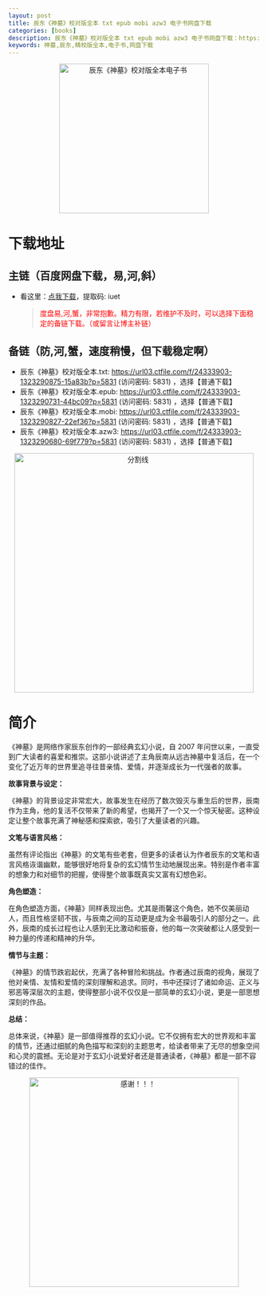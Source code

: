 ```yaml
---
layout: post
title: 辰东《神墓》校对版全本 txt epub mobi azw3 电子书网盘下载
categories: [books]
description: 辰东《神墓》校对版全本 txt epub mobi azw3 电子书网盘下载：https://qweree.cn/index.php/497/
keywords: 神墓,辰东,精校版全本,电子书,网盘下载
---
```


<div align="center"><img src="http://qweree.cn/wp-content/uploads/2024/07/shen-mu.jpg" alt="辰东《神墓》校对版全本电子书" width="300px" height="auto"></div>

# 下载地址

## 主链（百度网盘下载，易,河,斜）

- 看这里：[点我下载](https://pan.baidu.com/s/1qZRtufNxueSwGGkzsLIB5A?pwd=iuet)，提取码: iuet

  > <p style="color:red" >度盘易,河,蟹，非常抱歉。精力有限，若维护不及时，可以选择下面稳定的备链下载。（或留言让博主补链）</p>

## 备链（防,河,蟹，速度稍慢，但下载稳定啊）

- 辰东《神墓》校对版全本.txt: <https://url03.ctfile.com/f/24333903-1323290875-15a83b?p=5831> (访问密码: 5831) ，选择【普通下载】
- 辰东《神墓》校对版全本.epub: <https://url03.ctfile.com/f/24333903-1323290731-44bc09?p=5831> (访问密码: 5831) ，选择【普通下载】
- 辰东《神墓》校对版全本.mobi: <https://url03.ctfile.com/f/24333903-1323290827-22ef36?p=5831> (访问密码: 5831) ，选择【普通下载】
- 辰东《神墓》校对版全本.azw3: <https://url03.ctfile.com/f/24333903-1323290680-69f779?p=5831> (访问密码: 5831) ，选择【普通下载】

<div align="center"><img src="https://pic.imgdb.cn/item/6612476468eb935713c85291.gif" alt="分割线" width="480px" height="auto"/></div>

# 简介

《神墓》是网络作家辰东创作的一部经典玄幻小说，自 2007 年问世以来，一直受到广大读者的喜爱和推崇。这部小说讲述了主角辰南从远古神墓中复活后，在一个变化了近万年的世界里追寻往昔亲情、爱情，并逐渐成长为一代强者的故事。

**故事背景与设定：**

《神墓》的背景设定非常宏大，故事发生在经历了数次毁灭与重生后的世界，辰南作为主角，他的复活不仅带来了新的希望，也揭开了一个又一个惊天秘密。这种设定让整个故事充满了神秘感和探索欲，吸引了大量读者的兴趣。

**文笔与语言风格：**

虽然有评论指出《神墓》的文笔有些老套，但更多的读者认为作者辰东的文笔和语言风格诙谐幽默，能够很好地将复杂的玄幻情节生动地展现出来。特别是作者丰富的想象力和对细节的把握，使得整个故事既真实又富有幻想色彩。

**角色塑造：**

在角色塑造方面，《神墓》同样表现出色。尤其是雨馨这个角色，她不仅美丽动人，而且性格坚韧不拔，与辰南之间的互动更是成为全书最吸引人的部分之一。此外，辰南的成长过程也让人感到无比激动和振奋，他的每一次突破都让人感受到一种力量的传递和精神的升华。

**情节与主题：**

《神墓》的情节跌宕起伏，充满了各种冒险和挑战。作者通过辰南的视角，展现了他对亲情、友情和爱情的深刻理解和追求。同时，书中还探讨了诸如命运、正义与邪恶等深层次的主题，使得整部小说不仅仅是一部简单的玄幻小说，更是一部思想深刻的作品。

**总结：**

总体来说，《神墓》是一部值得推荐的玄幻小说。它不仅拥有宏大的世界观和丰富的情节，还通过细腻的角色描写和深刻的主题思考，给读者带来了无尽的想象空间和心灵的震撼。无论是对于玄幻小说爱好者还是普通读者，《神墓》都是一部不容错过的佳作。

<div align="center"><img src="https://pic.imgdb.cn/item/661246bf68eb935713c7f81c.gif" alt="感谢！！！" width="420px" height="auto"/></div>
